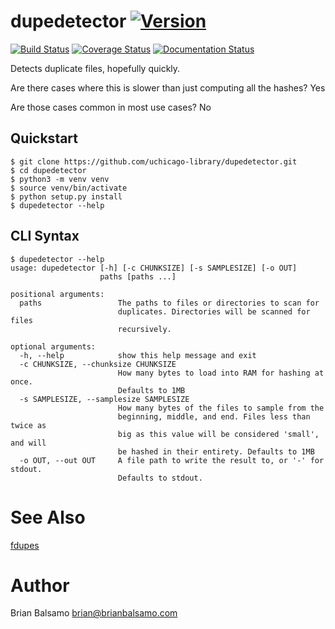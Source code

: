 # dupedetector [![Version](https://img.shields.io/badge/version-0.0.1-blue.svg)](https://github.com/uchicago-library/dupedetector/releases)

[![Build Status](https://travis-ci.org/uchicago-library/dupedetector.svg?branch=master)](https://travis-ci.org/uchicago-library/dupedetector) [![Coverage Status](https://coveralls.io/repos/github/uchicago-library/dupedetector/badge.svg?branch=master)](https://coveralls.io/github/uchicago-library/dupedetector?branch=master) [![Documentation Status](https://readthedocs.org/projects/dupedetector/badge/?version=latest)](http://dupedetector.readthedocs.io/en/latest/?badge=latest)

Detects duplicate files, hopefully quickly.

Are there cases where this is slower than just computing all the hashes? Yes

Are those cases common in most use cases? No

## Quickstart

```
$ git clone https://github.com/uchicago-library/dupedetector.git
$ cd dupedetector
$ python3 -m venv venv
$ source venv/bin/activate
$ python setup.py install
$ dupedetector --help
```

## CLI Syntax

```
$ dupedetector --help
usage: dupedetector [-h] [-c CHUNKSIZE] [-s SAMPLESIZE] [-o OUT]
                    paths [paths ...]

positional arguments:
  paths                 The paths to files or directories to scan for
                        duplicates. Directories will be scanned for files
                        recursively.

optional arguments:
  -h, --help            show this help message and exit
  -c CHUNKSIZE, --chunksize CHUNKSIZE
                        How many bytes to load into RAM for hashing at once.
                        Defaults to 1MB
  -s SAMPLESIZE, --samplesize SAMPLESIZE
                        How many bytes of the files to sample from the
                        beginning, middle, and end. Files less than twice as
                        big as this value will be considered 'small', and will
                        be hashed in their entirety. Defaults to 1MB
  -o OUT, --out OUT     A file path to write the result to, or '-' for stdout.
                        Defaults to stdout.
```

# See Also
[fdupes](https://linux.die.net/man/1/fdupes)

# Author
Brian Balsamo <brian@brianbalsamo.com>
